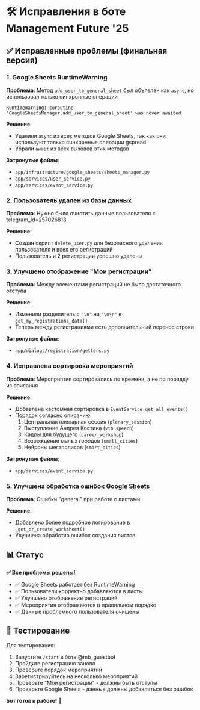# 🛠️ Исправления в боте Management Future '25

## ✅ Исправленные проблемы (финальная версия)

### 1. **Google Sheets RuntimeWarning**
**Проблема**: Метод `add_user_to_general_sheet` был объявлен как `async`, но использовал только синхронные операции
```
RuntimeWarning: coroutine 'GoogleSheetsManager.add_user_to_general_sheet' was never awaited
```

**Решение**: 
- Удалили `async` из всех методов Google Sheets, так как они используют только синхронные операции gspread
- Убрали `await` из всех вызовов этих методов

**Затронутые файлы**:
- `app/infrastructure/google_sheets/sheets_manager.py`
- `app/services/user_service.py` 
- `app/services/event_service.py`

### 2. **Пользователь удален из базы данных**
**Проблема**: Нужно было очистить данные пользователя с telegram_id=257026813

**Решение**: 
- Создан скрипт `delete_user.py` для безопасного удаления пользователя и всех его регистраций
- Пользователь и 2 регистрации успешно удалены

### 3. **Улучшено отображение "Мои регистрации"**
**Проблема**: Между элементами регистраций не было достаточного отступа

**Решение**: 
- Изменили разделитель с `"\n"` на `"\n\n"` в `get_my_registrations_data()`
- Теперь между регистрациями есть дополнительный перенос строки

**Затронутые файлы**:
- `app/dialogs/registration/getters.py`

### 4. **Исправлена сортировка мероприятий**
**Проблема**: Мероприятия сортировались по времени, а не по порядку из описания

**Решение**: 
- Добавлена кастомная сортировка в `EventService.get_all_events()`
- Порядок согласно описанию:
  1. Центральная пленарная сессия (`plenary_session`)
  2. Выступление Андрея Костина (`vtb_speech`)  
  3. Кадры для будущего (`career_workshop`)
  4. Возрождение малых городов (`small_cities`)
  5. Нейроны мегаполисов (`smart_cities`)

**Затронутые файлы**:
- `app/services/event_service.py`

### 5. **Улучшена обработка ошибок Google Sheets**
**Проблема**: Ошибки "general" при работе с листами

**Решение**: 
- Добавлено более подробное логирование в `_get_or_create_worksheet()`
- Улучшена обработка ошибок создания листов

## 📊 Статус

**✅ Все проблемы решены!**

- ✅ Google Sheets работает без RuntimeWarning
- ✅ Пользователи корректно добавляются в листы
- ✅ Улучшено отображение регистраций  
- ✅ Мероприятия отображаются в правильном порядке
- ✅ Данные проблемного пользователя очищены

## 🚀 Тестирование

Для тестирования:
1. Запустите `/start` в боте @mb_guestbot
2. Пройдите регистрацию заново
3. Проверьте порядок мероприятий
4. Зарегистрируйтесь на несколько мероприятий
5. Проверьте "Мои регистрации" - должны быть отступы
6. Проверьте Google Sheets - данные должны добавляться без ошибок

**Бот готов к работе! 🎉**